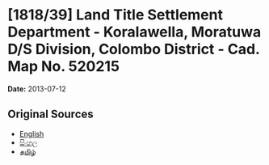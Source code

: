 # [1818/39] Land Title Settlement Department - Koralawella, Moratuwa D/S Division, Colombo District - Cad. Map No. 520215

**Date:** 2013-07-12

## Original Sources

- [English](https://documents.gov.lk/view/extra-gazettes/2013/7/1818-39_E.pdf)
- [සිංහල](https://documents.gov.lk/view/extra-gazettes/2013/7/1818-39_S.pdf)
- [தமிழ்](https://documents.gov.lk/view/extra-gazettes/2013/7/1818-39_T.pdf)
